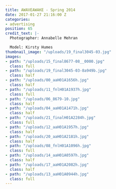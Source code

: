 ```yaml
---
title: AWAVEAWAKE - Spring 2014
date: 2017-01-27 21:16:00 Z
categories:
- advertising
position: 65
credit_text: |-
  Photographer: Annabelle Mehran

  Model: Kirsty Humes
thumbnail_image: "/uploads/19_final3045-03.jpg"
images:
- path: "/uploads/15_final8677-08__0000.jpg"
  class: full
- path: "/uploads/19_final3045-03-8a949b.jpg"
  class: half
- path: "/uploads/00_aaH01A1656h.jpg"
  class: half
- path: "/uploads/11_fnlH01A1937h.jpg"
  class: full
- path: "/uploads/06_8679-10.jpg"
  class: half
- path: "/uploads/04_aaH01A1471h.jpg"
  class: half
- path: "/uploads/21_finalH01A2284h.jpg"
  class: full
- path: "/uploads/12_aaH01A1957h.jpg"
  class: half
- path: "/uploads/20_aaH01A2181h.jpg"
  class: half
- path: "/uploads/08_fnlH01A1096h.jpg"
  class: full
- path: "/uploads/14_aaH01A0597h.jpg"
  class: half
- path: "/uploads/17_aaH01A2082h.jpg"
  class: half
- path: "/uploads/13_aaH01A0944h.jpg"
  class: full
---
```


